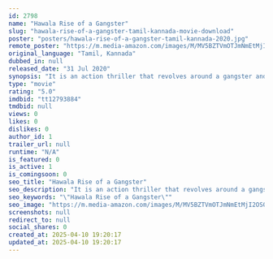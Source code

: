 ```yaml
---
id: 2798
name: "Hawala Rise of a Gangster"
slug: "hawala-rise-of-a-gangster-tamil-kannada-movie-download"
poster: "posters/hawala-rise-of-a-gangster-tamil-kannada-2020.jpg"
remote_poster: "https://m.media-amazon.com/images/M/MV5BZTVmOTJmNmEtMjI2OS00MjhiLWI5MTgtZGUwNTYwZTdiYjhlXkEyXkFqcGdeQXVyMTIyMjIwMDAw._V1_SX300.jpg"
original_language: "Tamil, Kannada"
dubbed_in: null
released_date: "31 Jul 2020"
synopsis: "It is an action thriller that revolves around a gangster and how he overcomes his opponents to emerge as the topmost gangster in the mafia scenario. The movie brims with action sequences, car chases, shootouts and faceoffs between..."
type: "movie"
rating: "5.0"
imdbid: "tt12793884"
tmdbid: null
views: 0
likes: 0
dislikes: 0
author_id: 1
trailer_url: null
runtime: "N/A"
is_featured: 0
is_active: 1
is_comingsoon: 0
seo_title: "Hawala Rise of a Gangster"
seo_description: "It is an action thriller that revolves around a gangster and how he overcomes his opponents to emerge as the topmost gangster in the mafia scenario. The movie brims with action sequences, car chases, shootouts and faceoffs between..."
seo_keywords: "\"Hawala Rise of a Gangster\""
seo_image: "https://m.media-amazon.com/images/M/MV5BZTVmOTJmNmEtMjI2OS00MjhiLWI5MTgtZGUwNTYwZTdiYjhlXkEyXkFqcGdeQXVyMTIyMjIwMDAw._V1_SX300.jpg"
screenshots: null
redirect_to: null
social_shares: 0
created_at: 2025-04-10 19:20:17
updated_at: 2025-04-10 19:20:17
---
```


